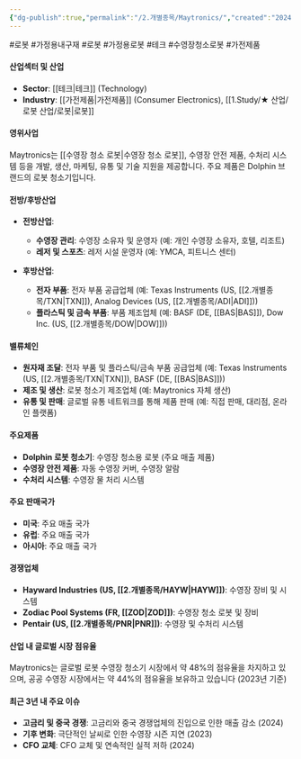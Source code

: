 ```yaml
---
{"dg-publish":true,"permalink":"/2.개별종목/Maytronics/","created":"2024-09-19T14:36:29.758+09:00","updated":"2025-06-03T20:06:00.023+09:00"}
---
```


#로봇 #가정용내구재 #로봇 #가정용로봇 #테크  #수영장청소로봇 #가전제품


#### 산업섹터 및 산업

- **Sector**: [[테크\|테크]] (Technology)
- **Industry**: [[가전제품\|가전제품]] (Consumer Electronics), [[1.Study/★ 산업/로봇 산업/로봇\|로봇]]

#### 영위사업

Maytronics는 [[수영장 청소 로봇\|수영장 청소 로봇]], 수영장 안전 제품, 수처리 시스템 등을 개발, 생산, 마케팅, 유통 및 기술 지원을 제공합니다. 주요 제품은 Dolphin 브랜드의 로봇 청소기입니다.

#### 전방/후방산업

- **전방산업**:
    - **수영장 관리**: 수영장 소유자 및 운영자 (예: 개인 수영장 소유자, 호텔, 리조트)
    - **레저 및 스포츠**: 레저 시설 운영자 (예: YMCA, 피트니스 센터)
      
- **후방산업**:
    - **전자 부품**: 전자 부품 공급업체 (예: Texas Instruments (US, [[2.개별종목/TXN\|TXN]]), Analog Devices (US, [[2.개별종목/ADI\|ADI]]))
    - **플라스틱 및 금속 부품**: 부품 제조업체 (예: BASF (DE, [[BAS\|BAS]]), Dow Inc. (US, [[2.개별종목/DOW\|DOW]]))

#### 밸류체인

- **원자재 조달**: 전자 부품 및 플라스틱/금속 부품 공급업체 (예: Texas Instruments (US, [[2.개별종목/TXN\|TXN]]), BASF (DE, [[BAS\|BAS]]))
- **제조 및 생산**: 로봇 청소기 제조업체 (예: Maytronics 자체 생산)
- **유통 및 판매**: 글로벌 유통 네트워크를 통해 제품 판매 (예: 직접 판매, 대리점, 온라인 플랫폼)

#### 주요제품

- **Dolphin 로봇 청소기**: 수영장 청소용 로봇 (주요 매출 제품)
- **수영장 안전 제품**: 자동 수영장 커버, 수영장 알람
- **수처리 시스템**: 수영장 물 처리 시스템

#### 주요 판매국가

- **미국**: 주요 매출 국가
- **유럽**: 주요 매출 국가
- **아시아**: 주요 매출 국가

#### 경쟁업체

- **Hayward Industries (US, [[2.개별종목/HAYW\|HAYW]])**: 수영장 장비 및 시스템
- **Zodiac Pool Systems (FR, [[ZOD\|ZOD]])**: 수영장 청소 로봇 및 장비
- **Pentair (US, [[2.개별종목/PNR\|PNR]])**: 수영장 및 수처리 시스템

#### 산업 내 글로벌 시장 점유율

Maytronics는 글로벌 로봇 수영장 청소기 시장에서 약 48%의 점유율을 차지하고 있으며, 공공 수영장 시장에서는 약 44%의 점유율을 보유하고 있습니다 (2023년 기준)

#### 최근 3년 내 주요 이슈

- **고금리 및 중국 경쟁**: 고금리와 중국 경쟁업체의 진입으로 인한 매출 감소 (2024)
- **기후 변화**: 극단적인 날씨로 인한 수영장 시즌 지연 (2023)
- **CFO 교체**: CFO 교체 및 연속적인 실적 저하 (2024)